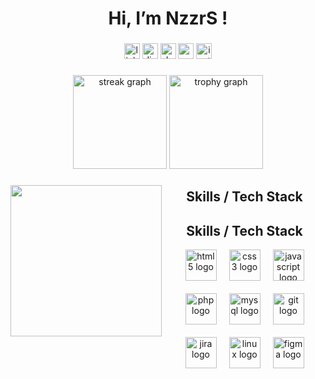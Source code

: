 <h1 align="center">Hi, I’m NzzrS !</h1>

###

<div align="center">
  <img src="https://img.shields.io/static/v1?message=LinkedIn&logo=linkedin&label=&color=0077B5&logoColor=white&labelColor=&style=for-the-badge" height="25" alt="linkedin logo"  />
  <img src="https://img.shields.io/static/v1?message=Discord&logo=discord&label=&color=7289DA&logoColor=white&labelColor=&style=for-the-badge" height="25" alt="discord logo"  />
  <img src="https://img.shields.io/static/v1?message=dev.to&logo=dev.to&label=&color=0A0A0A&logoColor=white&labelColor=&style=for-the-badge" height="25" alt="devto logo"  />
  <img src="https://img.shields.io/static/v1?message=Gmail&logo=gmail&label=&color=D14836&logoColor=white&labelColor=&style=for-the-badge" height="25" alt="gmail logo"  />
  <img src="https://img.shields.io/static/v1?message=Instagram&logo=instagram&label=&color=E4405F&logoColor=white&labelColor=&style=for-the-badge" height="25" alt="instagram logo"  />
</div>

###

<div align="center">
  <img src="https://streak-stats.demolab.com?user=nzrrs&locale=en&mode=daily&theme=dark&hide_border=false&border_radius=5&order=3" height="150" alt="streak graph"  />
  <img src="https://github-profile-trophy.vercel.app?username=nzrrs&theme=chalk&column=-1&row=1&margin-w=8&margin-h=8&no-bg=false&no-frame=false&order=4" height="150" alt="trophy graph"  />
</div>

###

<img align="left" height="242" src="https://media2.giphy.com/media/v1.Y2lkPTc5MGI3NjExenpxd2R6bW9oejFiNjJoeWw3NDdmODd2OXY0Mnp3cGhqZGcybXVrYSZlcD12MV9pbnRlcm5hbF9naWZfYnlfaWQmY3Q9Zw/jzHFPlw89eTqU/giphy.gif"  />

###
<div>
<h2 align="center">Skills / Tech Stack</h2>
</div>

###

<div align="center">
  <h2>Skills / Tech Stack</h2>
  <div style="display: flex; justify-content: center; flex-wrap: wrap; gap: 20px; margin-top: 10px;">
    <img src="https://cdn.jsdelivr.net/gh/devicons/devicon/icons/html5/html5-original.svg" height="50" alt="html5 logo" />
    <img src="https://cdn.jsdelivr.net/gh/devicons/devicon/icons/css3/css3-original.svg" height="50" alt="css3 logo" />
    <img src="https://cdn.jsdelivr.net/gh/devicons/devicon/icons/javascript/javascript-original.svg" height="50" alt="javascript logo" />
    <img src="https://cdn.jsdelivr.net/gh/devicons/devicon/icons/php/php-original.svg" height="50" alt="php logo" />
    <img src="https://cdn.jsdelivr.net/gh/devicons/devicon/icons/mysql/mysql-original.svg" height="50" alt="mysql logo" />
    <img src="https://cdn.jsdelivr.net/gh/devicons/devicon/icons/git/git-original.svg" height="50" alt="git logo" />
    <img src="https://cdn.jsdelivr.net/gh/devicons/devicon/icons/jira/jira-original.svg" height="50" alt="jira logo" />
    <img src="https://cdn.jsdelivr.net/gh/devicons/devicon/icons/linux/linux-original.svg" height="50" alt="linux logo" />
    <img src="https://cdn.jsdelivr.net/gh/devicons/devicon/icons/figma/figma-original.svg" height="50" alt="figma logo" />
  </div>
</div>

###
